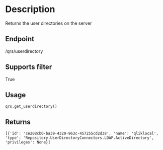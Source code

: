 # Description
Returns the user directories on the server

## Endpoint
/qrs/userdirectory

## Supports filter
True

## Usage
```
qrs.get_userdirectory()
```
## Returns
```
[{'id': 'ce208cb0-ba39-4320-963c-457255cd2d38', 'name': 'qliklocal', 'type': 'Repository.UserDirectoryConnectors.LDAP.ActiveDirectory', 'privileges': None}]

```

